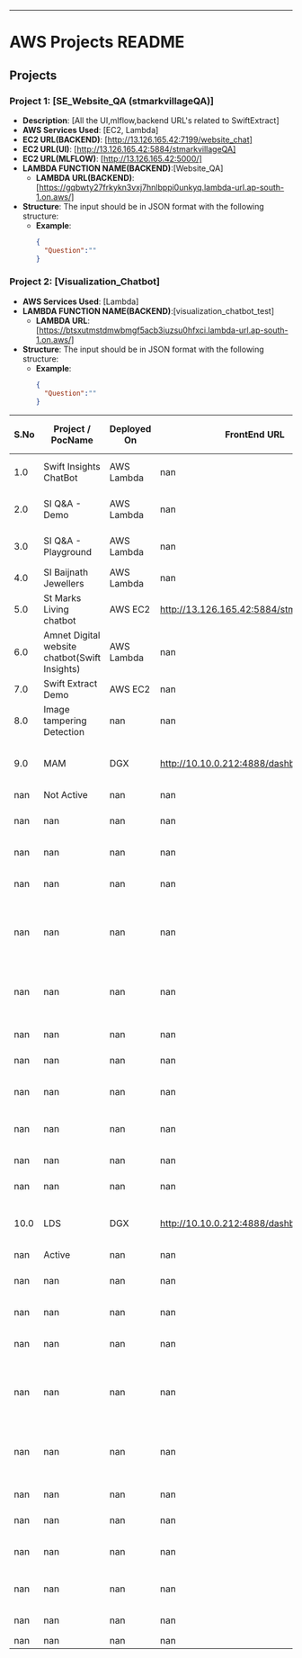 ---
# AWS Projects README

## Projects

### Project 1: [SE_Website_QA (stmarkvillageQA)]
- **Description**: [All the UI,mlflow,backend URL's related to SwiftExtract]
- **AWS Services Used**: [EC2, Lambda]
- **EC2 URL(BACKEND)**: [http://13.126.165.42:7199/website_chat]
- **EC2 URL(UI)**: [http://13.126.165.42:5884/stmarkvillageQA]
- **EC2 URL(MLFLOW)**: [http://13.126.165.42:5000/]
- **LAMBDA FUNCTION NAME(BACKEND)**:[Website_QA]
  - **LAMBDA URL(BACKEND)**: [https://gqbwty27frkykn3vxj7hnlbppi0unkyq.lambda-url.ap-south-1.on.aws/]
- **Structure**: The input should be in JSON format with the following structure:
  - **Example**:
    ```json
    {
      "Question":""
    }
    ```

### Project 2: [Visualization_Chatbot] 
- **AWS Services Used**: [Lambda]
- **LAMBDA FUNCTION NAME(BACKEND)**:[visualization_chatbot_test]
  - **LAMBDA URL**: [https://btsxutmstdmwbmgf5acb3iuzsu0hfxci.lambda-url.ap-south-1.on.aws/]
- **Structure**: The input should be in JSON format with the following structure:
  - **Example**:
    ```json
    {
      "Question":""
    }
    ```


| S.No | Project / PocName | Deployed On | FrontEnd URL | Description | BackEnd URL | MLFLOW URL | Status | OpenSource/ 3rd Party API | Remarks |
| --- | --- | --- | --- | --- | --- | --- | --- | --- | --- |
| 1.0 | Swift Insights ChatBot | AWS Lambda | nan | nan | https://st2rqlvrnub57t52ahnze5sn3y0mqnlh.lambda-url.ap-south-1.on.aws/ | nan | Active | OPENAI - GPT 3.5 Turbo | nan |
| 2.0 | SI Q&A - Demo | AWS Lambda | nan | nan | https://btsxutmstdmwbmgf5acb3iuzsu0hfxci.lambda-url.ap-south-1.on.aws/ | http://43.204.54.237:8081/ | Active | OPENAI - GPT 3.5 Turbo | used in newdevapp.swiftinsights.ai |
| 3.0 | SI Q&A - Playground | AWS Lambda | nan | nan | https://iejf46tynfiuydxbhw5iifvs340jnwbm.lambda-url.ap-south-1.on.aws/ | http://43.204.54.237:8081/ | Active | OPENAI - GPT 3.5 Turbo | used in dsapp.swiftinsights.ai |
| 4.0 | SI Baijnath Jewellers | AWS Lambda | nan | nan | nan | nan | nan | nan | nan |
| 5.0 | St Marks Living chatbot | AWS EC2 | http://13.126.165.42:5884/stmarkvillageQA | nan | http://13.126.165.42:7199/website_chat | http://13.126.165.42:5000/ | Not Active | nan | on demand |
| 6.0 | Amnet Digital website chatbot(Swift Insights) | AWS Lambda | nan | nan | https://4vo6otqcd6qgqrpkl6pig6rmxe0vnxik.lambda-url.ap-south-1.on.aws/ | nan | Active | Runpod | used in www.swiftinsights.ai/ |
| 7.0 | Swift Extract Demo | AWS EC2 | nan | nan | nan | nan | nan | nan | nan |
| 8.0 | Image tampering Detection | nan | nan | nan | nan | nan | nan | nan | nan |
| 9.0 | MAM | DGX | http://10.10.0.212:4888/dashboard | Downscale input video resolution to 416*416 | http://10.10.0.212:6996/get_video/
 | nan | Not Active | nan | nan |
| nan | nan | nan | nan | Product and background detection | http://10.10.0.212:8006/infer | nan | Not Active | nan | nan |
| nan | nan | nan | nan | Athlete detection  | http://10.10.0.212:8099/get_faces/ | nan | Not Active | nan | nan |
| nan | nan | nan | nan | Display People present in Image DB | http://10.10.0.212:8222/get_img_db/ | nan | Not Active | nan | nan |
| nan | nan | nan | nan | Add person image to screen  and verify input images | http://10.10.0.212:8199/get_face_bbox/ | nan | Not Active | nan | nan |
| nan | nan | nan | nan | Match the input images with existing image db and store to db | http://10.10.0.212:8024/verify_store/ | nan | Not Active | nan | nan |
| nan | nan | nan | nan | Delete face in db | http://10.10.0.212:8979/del_face/ | nan | Not Active | nan | nan |
| nan | nan | nan | nan | Video Summarization | http://10.10.0.212:8005/process_video/ | nan | Not Active | nan | nan |
| nan | nan | nan | nan | Club responses from all apis | http://10.10.0.212:9022/club_responses/ | nan | Not Active | nan | nan |
| nan | nan | nan | nan | Update new videos meta data | http://10.10.0.212:8520/update_db/ | nan | Not Active | nan | nan |
| nan | nan | nan | nan | View videos meta info | http://10.10.0.212:8963/get_view_details/ | nan | Not Active | nan | nan |
| nan | nan | nan | nan | Remove cache | http://10.10.0.212:9696/remove_cache/ | nan | Not Active | nan | nan |
| 10.0 | LDS | DGX | http://10.10.0.212:4888/dashboard | Downscale input video resolution to 416*416 | http://10.10.0.212:6996/get_video/
 | nan | Active | nan | nan |
| nan | nan | nan | nan | Product and background detection | http://10.10.0.212:8006/infer | nan | Active | nan | nan |
| nan | nan | nan | nan | Athlete detection  | http://10.10.0.212:8099/get_faces/ | nan | Active | nan | nan |
| nan | nan | nan | nan | Display People present in Image DB | http://10.10.0.212:8222/get_img_db/ | nan | Active | nan | nan |
| nan | nan | nan | nan | Add person image to screen  and verify input images | http://10.10.0.212:8199/get_face_bbox/ | nan | Active | nan | nan |
| nan | nan | nan | nan | Match the input images with existing image db and store to db | http://10.10.0.212:8024/verify_store/ | nan | Active | nan | nan |
| nan | nan | nan | nan | Delete face in db | http://10.10.0.212:8979/del_face/ | nan | Active | nan | nan |
| nan | nan | nan | nan | Video Summarization | http://10.10.0.212:8005/process_video/ | nan | Active | nan | nan |
| nan | nan | nan | nan | Club responses from all apis | http://10.10.0.212:9022/club_responses/ | nan | Active | nan | nan |
| nan | nan | nan | nan | Update new videos meta data | http://10.10.0.212:8520/update_db/ | nan | Active | nan | nan |
| nan | nan | nan | nan | View videos meta info | http://10.10.0.212:8963/get_view_details/ | nan | Active | nan | nan |
| nan | nan | nan | nan | Remove cache | http://10.10.0.212:9696/remove_cache/ | nan | Active | nan | nan |

    

